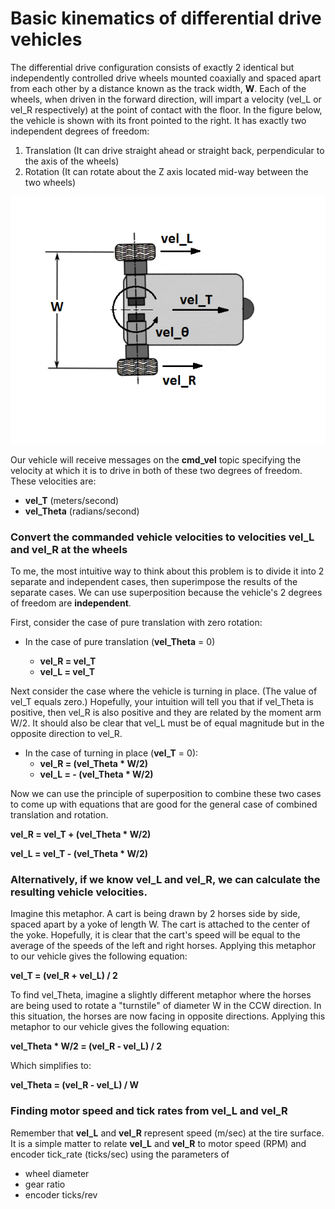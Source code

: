 # Basic kinematics of differential drive vehicles
The differential drive configuration consists of exactly 2 identical but independently controlled drive wheels mounted coaxially and spaced apart from each other by a distance known as the track width, **W**. Each of the wheels, when driven in the forward direction, will impart a velocity (vel_L or vel_R respectively) at the point of contact with the floor. In the figure below, the vehicle is shown with its front pointed to the right. It has exactly two independent degrees of freedom:
1. Translation (It can drive straight ahead or straight back, perpendicular to the axis of the wheels)
2. Rotation (It can rotate about the Z axis located mid-way between the two wheels)

![Vehicle Configuration](images/my-diff-drive.png)

Our vehicle will receive messages on the **cmd_vel** topic specifying the velocity at which it is to drive in both of these two degrees of freedom. These velocities are:
* **vel_T** (meters/second)
* **vel_Theta** (radians/second)

### Convert the commanded vehicle velocities to velocities vel_L and vel_R at the wheels

To me, the most intuitive way to think about this problem is to divide it into 2 separate and independent cases, then superimpose the results of the separate cases. We can use superposition because the vehicle's 2 degrees of freedom are **independent**.

First, consider the case of pure translation with zero rotation:
* In the case of pure translation (**vel_Theta** = 0)

    * **vel_R = vel_T**
    * **vel_L = vel_T**

Next consider the case where the vehicle is turning in place. (The value of vel_T equals zero.) Hopefully, your intuition will tell you that if vel_Theta is positive, then  vel_R is also positive and they are related by the moment arm W/2. It should also be clear that vel_L must be of equal magnitude but in the opposite direction to vel_R.

* In the case of turning in place (**vel_T** = 0):
    * **vel_R = (vel_Theta * W/2)**
    * **vel_L = - (vel_Theta * W/2)**

Now we can use the principle of superposition to combine these two cases to come up with equations that are good for the general case of combined translation and rotation.

**vel_R = vel_T + (vel_Theta * W/2)**

**vel_L = vel_T - (vel_Theta * W/2)**

### Alternatively, if we know vel_L and vel_R, we can calculate the resulting vehicle velocities.
Imagine this metaphor. A cart is being drawn by 2 horses side by side, spaced apart by a yoke of length W. The cart is attached to the center of the yoke. Hopefully, it is clear that the cart's speed will be equal to the average of the speeds of the left and right horses. Applying this metaphor to our vehicle gives the following equation:

**vel_T = (vel_R + vel_L) / 2**

To find vel_Theta, imagine a slightly different metaphor where the horses are being used to rotate a "turnstile" of diameter W in the CCW direction. In this situation, the horses are now facing in opposite directions. Applying this metaphor to our vehicle gives the following equation:

**vel_Theta * W/2 = (vel_R - vel_L) / 2**

Which simplifies to:

**vel_Theta = (vel_R - vel_L) / W**

### Finding motor speed and tick rates from vel_L and vel_R
Remember that **vel_L** and **vel_R** represent speed (m/sec) at the tire surface. It is a simple matter to relate **vel_L** and **vel_R** to motor speed (RPM) and encoder tick_rate (ticks/sec) using the parameters of
* wheel diameter
* gear ratio
* encoder ticks/rev



